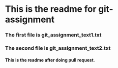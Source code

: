 # This is the readme for git-assignment
### The first file is git_assignment_text1.txt
### The second file is git_assignment_text2.txt 

#### This is the readme after doing pull request.
